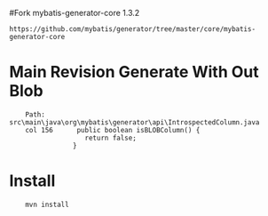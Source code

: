 #Fork mybatis-generator-core 1.3.2
````
https://github.com/mybatis/generator/tree/master/core/mybatis-generator-core
````
Main Revision Generate With Out Blob
========
        Path:        src\main\java\org\mybatis\generator\api\IntrospectedColumn.java
        col 156      public boolean isBLOBColumn() {
                       return false;
                    }
Install
========
        mvn install
